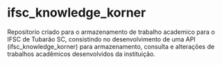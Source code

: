 # ifsc_knowledge_korner
Repositorio criado para o armazenamento de trabalho academico para o IFSC de Tubarão SC, consistindo no desenvolvimento de uma API (ifsc_knowledge_korner) para armazenamento, consulta e alterações de trabalhos acadêmicos desenvolvidos da instituição.
